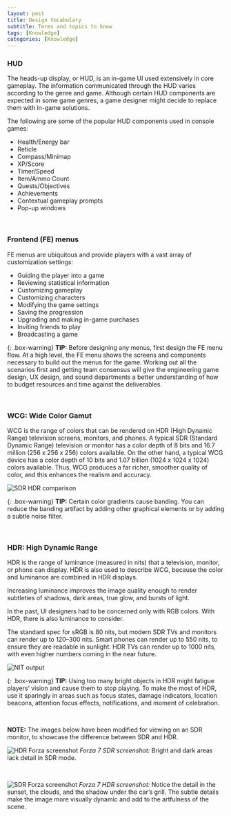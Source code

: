 ```yaml
---
layout: post
title: Design Vocabulary
subtitle: Terms and topics to know
tags: [Knowledge]
categories: [Knowledge]
---
```



### HUD
The heads-up display, or HUD, is an in-game UI used extensively in core gameplay. The information communicated through the HUD varies according to the genre and game. Although certain HUD components are expected in some game genres, a game designer might decide to replace them with in-game solutions.

The following are some of the popular HUD components used in console games: 
- Health/Energy bar
- Reticle
- Compass/Minimap
- XP/Score
- Timer/Speed
- Item/Ammo Count
- Quests/Objectives
- Achievements
- Contextual gameplay prompts
- Pop-up windows

<br>

### Frontend (FE) menus
FE menus are ubiquitous and provide players with a vast array of customization settings:
- Guiding the player into a game
- Reviewing statistical information
- Customizing gameplay
- Customizing characters
- Modifying the game settings
- Saving the progression
- Upgrading and making in-game purchases
- Inviting friends to play
- Broadcasting a game

{: .box-warning}
**TIP:** Before designing any menus, first design the FE menu flow. At a high level, the FE menu shows the screens and components necessary to build out the menus for the game. Working out all the scenarios first and getting team consensus will give the engineering game design, UX design, and sound departments a better understanding of how to budget resources and time against the deliverables.

<br>

### WCG: Wide Color Gamut
WCG is the range of colors that can be rendered on HDR (High Dynamic Range) television screens, monitors, and phones. A typical SDR (Standard Dynamic Range) television or monitor has a color depth of 8 bits and 16.7 million (256 x 256 x 256) colors available. On the other hand, a typical WCG device has a color depth of 10 bits and 1.07 billion (1024 x 1024 x 1024) colors available. Thus, WCG produces a far richer, smoother quality of color, and this enhances the realism and accuracy.

![SDR HDR comparison](/privatebebo/img/SDR_HDR_comparison.png)

{: .box-warning}
**TIP:** Certain color gradients cause banding. You can reduce the banding artifact by adding other graphical elements or by adding a subtle noise filter.

<br>

### HDR: High Dynamic Range
HDR is the range of luminance (measured in nits) that a television, monitor, or phone can display. HDR is also used to describe WCG, because the color and luminance are combined in HDR displays.

Increasing luminance improves the image quality enough to render subtleties of shadows, dark areas, true glow, and bursts of light.

In the past, UI designers had to be concerned only with RGB colors. With HDR, there is also luminance to consider. 

The standard spec for sRGB is 80 nits, but modern SDR TVs and monitors can render up to 120–300 nits. Smart phones can render up to 550 nits, to ensure they are readable in sunlight. HDR TVs can render up to 1000 nits, with even higher numbers coming in the near future.

![NIT output](/privatebebo/img/HDR_Devices.jpg)

{: .box-warning}
**TIP:** Using too many bright objects in HDR might fatigue players’ vision and cause them to stop playing. To make the most of HDR, use it sparingly in areas such as focus states, damage indicators, location beacons, attention focus effects, notifications, and moment of celebration.

<br>

**NOTE:** The images below have been modified for viewing on an SDR monitor, to showcase the difference between SDR and HDR. 

![HDR Forza screenshot](/privatebebo/img/Forza7_SDR.png)
_Forza 7 SDR screenshot:_ Bright and dark areas lack detail in SDR mode.

<br>

![SDR Forza screenshot](/privatebebo/img/Forza7_HDR.jpg)
_Forza 7 HDR screenshot:_ Notice the detail in the sunset, the clouds, and the shadow under the car’s grill. The subtle details make the image more visually dynamic and add to the artfulness of the scene.
